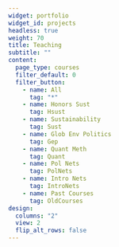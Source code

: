 ```yaml
---
widget: portfolio
widget_id: projects
headless: true
weight: 70
title: Teaching
subtitle: ""
content:
  page_type: courses
  filter_default: 0
  filter_button:
    - name: All
      tag: "*"
    - name: Honors Sust
      tag: Hsust
    - name: Sustainability
      tag: Sust
    - name: Glob Env Politics
      tag: Gep
    - name: Quant Meth
      tag: Quant
    - name: Pol Nets 
      tag: PolNets
    - name: Intro Nets
      tag: IntroNets
    - name: Past Courses
      tag: OldCourses   
design:
  columns: "2"
  view: 2
  flip_alt_rows: false
---
```

